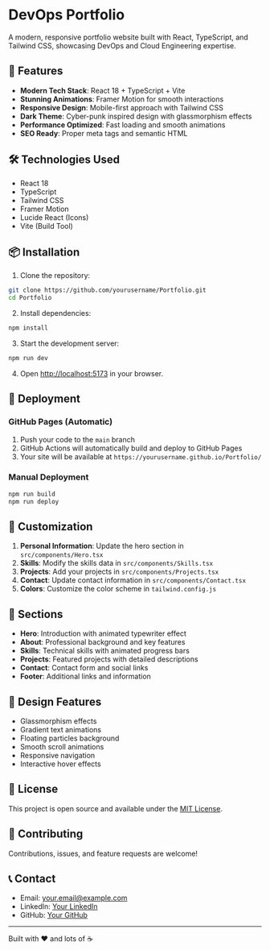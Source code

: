 # DevOps Portfolio

A modern, responsive portfolio website built with React, TypeScript, and Tailwind CSS, showcasing DevOps and Cloud Engineering expertise.

## 🚀 Features

- **Modern Tech Stack**: React 18 + TypeScript + Vite
- **Stunning Animations**: Framer Motion for smooth interactions
- **Responsive Design**: Mobile-first approach with Tailwind CSS
- **Dark Theme**: Cyber-punk inspired design with glassmorphism effects
- **Performance Optimized**: Fast loading and smooth animations
- **SEO Ready**: Proper meta tags and semantic HTML

## 🛠️ Technologies Used

- React 18
- TypeScript
- Tailwind CSS
- Framer Motion
- Lucide React (Icons)
- Vite (Build Tool)

## 📦 Installation

1. Clone the repository:
```bash
git clone https://github.com/yourusername/Portfolio.git
cd Portfolio
```

2. Install dependencies:
```bash
npm install
```

3. Start the development server:
```bash
npm run dev
```

4. Open [http://localhost:5173](http://localhost:5173) in your browser.

## 🚀 Deployment

### GitHub Pages (Automatic)

1. Push your code to the `main` branch
2. GitHub Actions will automatically build and deploy to GitHub Pages
3. Your site will be available at `https://yourusername.github.io/Portfolio/`

### Manual Deployment

```bash
npm run build
npm run deploy
```

## 📝 Customization

1. **Personal Information**: Update the hero section in `src/components/Hero.tsx`
2. **Skills**: Modify the skills data in `src/components/Skills.tsx`
3. **Projects**: Add your projects in `src/components/Projects.tsx`
4. **Contact**: Update contact information in `src/components/Contact.tsx`
5. **Colors**: Customize the color scheme in `tailwind.config.js`

## 📱 Sections

- **Hero**: Introduction with animated typewriter effect
- **About**: Professional background and key features
- **Skills**: Technical skills with animated progress bars
- **Projects**: Featured projects with detailed descriptions
- **Contact**: Contact form and social links
- **Footer**: Additional links and information

## 🎨 Design Features

- Glassmorphism effects
- Gradient text animations
- Floating particles background
- Smooth scroll animations
- Responsive navigation
- Interactive hover effects

## 📄 License

This project is open source and available under the [MIT License](LICENSE).

## 🤝 Contributing

Contributions, issues, and feature requests are welcome!

## 📞 Contact

- Email: your.email@example.com
- LinkedIn: [Your LinkedIn](https://linkedin.com/in/yourprofile)
- GitHub: [Your GitHub](https://github.com/yourusername)

---

Built with ❤️ and lots of ☕